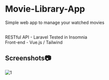 # Movie-Library-App

Simple web app to manage your watched movies
<br><br>

RESTful API - Laravel
Tested in <a ahref='https://insomnia.rest/'>Insomnia</a>
<br>
Front-end - Vue.js / Tailwind

## Screenshots:camera:

![1]([https://github.com/kcreds/Movie-Library-App/blob/main/movie-library-app/1.png?raw=true)
 
